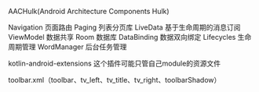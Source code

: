 AACHulk(Android Architecture Components Hulk)

Navigation 页面路由
Paging 列表分页库
LiveData  基于生命周期的消息订阅
ViewModel 数据共享
Room 数据库
DataBinding 数据双向绑定
Lifecycles 生命周期管理
WordManager 后台任务管理


kotlin-android-extensions 这个插件可能只管自己module的资源文件

toolbar.xml（toolbar、tv_left、tv_title、tv_right、toolbarShadow）